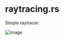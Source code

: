 # raytracing.rs

Simple raytracer.

![image](https://github.com/dyatelok/raytracing.rs/assets/92210438/4385c01c-fdbd-4d1b-8d3c-5a1dc4cba7ba)
